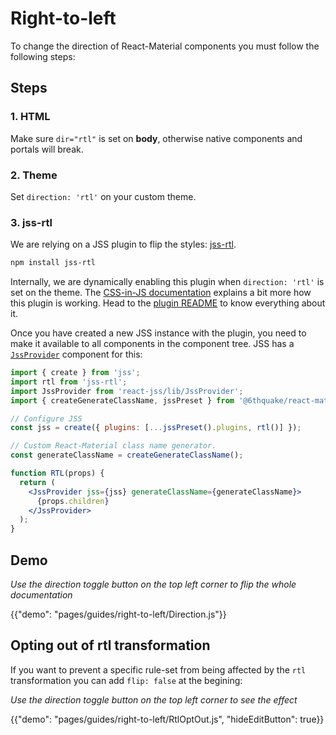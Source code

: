 # Right-to-left

To change the direction of React-Material components you must follow the following steps:

## Steps

### 1. HTML

Make sure `dir="rtl"` is set on **body**, otherwise native components and portals will break.

### 2. Theme

Set `direction: 'rtl'` on your custom theme.

### 3. jss-rtl

We are relying on a JSS plugin to flip the styles: [jss-rtl](https://github.com/alitaheri/jss-rtl).

```sh
npm install jss-rtl
```

Internally, we are dynamically enabling this plugin when `direction: 'rtl'` is set on the theme.
The [CSS-in-JS documentation](/customization/css-in-js#opting-out-of-rtl-transformation) explains a bit more how this plugin is working. Head to the [plugin README](https://github.com/alitaheri/jss-rtl) to know everything about it.

Once you have created a new JSS instance with the plugin, you need to make it available to all components in the component tree. JSS has a [`JssProvider`](https://github.com/cssinjs/react-jss) component for this:

```jsx
import { create } from 'jss';
import rtl from 'jss-rtl';
import JssProvider from 'react-jss/lib/JssProvider';
import { createGenerateClassName, jssPreset } from '@6thquake/react-material/styles';

// Configure JSS
const jss = create({ plugins: [...jssPreset().plugins, rtl()] });

// Custom React-Material class name generator.
const generateClassName = createGenerateClassName();

function RTL(props) {
  return (
    <JssProvider jss={jss} generateClassName={generateClassName}>
      {props.children}
    </JssProvider>
  );
}
```

## Demo

*Use the direction toggle button on the top left corner to flip the whole documentation*

{{"demo": "pages/guides/right-to-left/Direction.js"}}


## Opting out of rtl transformation

If you want to prevent a specific rule-set from being affected by the `rtl` transformation you can add `flip: false` at the begining:

*Use the direction toggle button on the top left corner to see the effect*

{{"demo": "pages/guides/right-to-left/RtlOptOut.js", "hideEditButton": true}}
